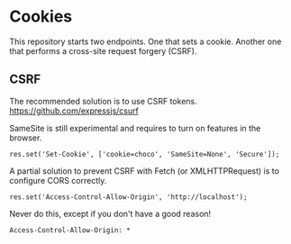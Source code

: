 # Cookies

This repository starts two endpoints. One that sets a cookie. Another one that performs a cross-site request forgery (CSRF).


## CSRF

The recommended solution is to use CSRF tokens.
https://github.com/expressjs/csurf

SameSite is still experimental and requires to turn on features in the browser.

```
res.set('Set-Cookie', ['cookie=choco', 'SameSite=None', 'Secure']);
```

A partial solution to prevent CSRF with Fetch (or XMLHTTPRequest) is to configure CORS correctly.

```
res.set('Access-Control-Allow-Origin', 'http://localhost');
```

Never do this, except if you don't have a good reason!

```
Access-Control-Allow-Origin: *
````
